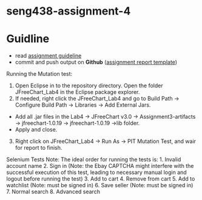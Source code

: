 # seng438-assignment-4

# Guidline

- read [assignment guideline](seng438-a4.md)
- commit and push output on **Github** ([assignment report template](./seng438-a4-team_number.md))

Running the Mutation test:

1. Open Eclipse in to the repository directory. Open the folder JFreeChart_Lab4 in the Eclipse package explorer.
2. If needed, right click the JFreeChart_Lab4 and go to Build Path -> Configure Build Path -> Libraries -> Add External Jars.
  - Add all .jar files in the Lab4 -> JFreeChart v3.0 -> Assignment3-artifacts -> jfreechart-1.0.19 -> jfreechart-1.0.19 ->lib folder.
  - Apply and close.
3. Right click on JFreeChart_Lab4 -> Run As -> PIT Mutation Test, and wair for report to finish.

Selenium Tests Note:
  The ideal order for running the tests is:
    1. Invalid account name
    2. Sign in (Note: the Ebay CAPTCHA might interfere with the successful execution of this test, leading to necessary manual login and logout before running the test)
    3. Add to cart 
    4. Remove from cart
    5. Add to watchlist (Note: must be signed in)
    6. Save seller (Note: must be signed in)
    7. Normal search 
    8. Advanced search


